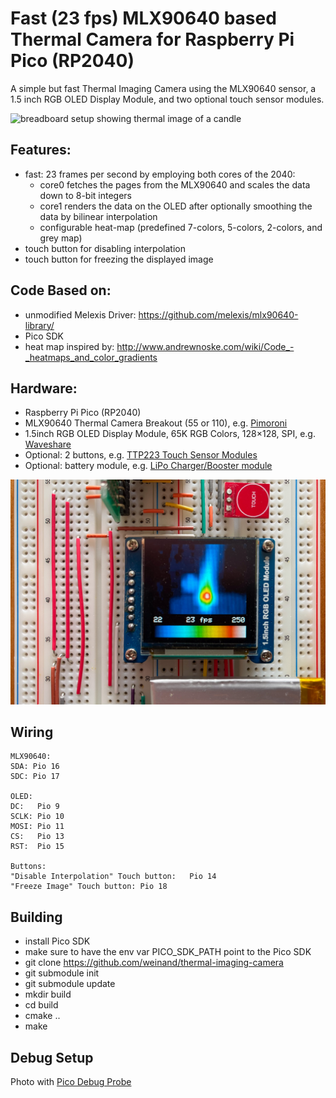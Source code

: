 # Fast (23 fps) MLX90640 based Thermal Camera for Raspberry Pi Pico (RP2040)

A simple but fast Thermal Imaging Camera using the MLX90640 sensor, a 1.5 inch RGB OLED Display Module, and two optional touch sensor modules.

![breadboard setup showing thermal image of a candle](images/movie.gif)

## Features:
- fast: 23 frames per second by employing both cores of the 2040:
  - core0 fetches the pages from the MLX90640 and scales the data down to 8-bit integers
  - core1 renders the data on the OLED after optionally smoothing the data by bilinear interpolation
  - configurable heat-map (predefined 7-colors, 5-colors, 2-colors, and grey map)
- touch button for disabling interpolation
- touch button for freezing the displayed image

## Code Based on:
- unmodified Melexis Driver: https://github.com/melexis/mlx90640-library/
- Pico SDK
- heat map inspired by: http://www.andrewnoske.com/wiki/Code_-_heatmaps_and_color_gradients


## Hardware:
- Raspberry Pi Pico (RP2040)
- MLX90640 Thermal Camera Breakout (55 or 110), e.g. [Pimoroni](https://shop.pimoroni.com/products/mlx90640-thermal-camera-breakout)
- 1.5inch RGB OLED Display Module, 65K RGB Colors, 128×128, SPI, e.g. [Waveshare](https://www.waveshare.com/1.5inch-rgb-oled-module.htm)
- Optional: 2 buttons, e.g. [TTP223 Touch Sensor Modules](https://hobbycomponents.com/sensors/901-ttp223-capacitive-touch-sensor)
- Optional: battery module, e.g. [LiPo Charger/Booster module](https://www.sparkfun.com/products/14411)

![close-up of OLED display showing camera](images/photo_2.jpg)

## Wiring
```
MLX90640:
SDA: Pio 16
SDC: Pio 17

OLED:
DC:   Pio 9
SCLK: Pio 10
MOSI: Pio 11
CS:   Pio 13
RST:  Pio 15

Buttons:
"Disable Interpolation" Touch button:   Pio 14
"Freeze Image" Touch button: Pio 18
```

## Building
- install Pico SDK
- make sure to have the env var PICO_SDK_PATH point to the Pico SDK
- git clone https://github.com/weinand/thermal-imaging-camera
- git submodule init
- git submodule update
- mkdir build
- cd build
- cmake ..
- make

## Debug Setup

Photo with [Pico Debug Probe](https://www.raspberrypi.com/documentation/microcontrollers/debug-probe.html)
